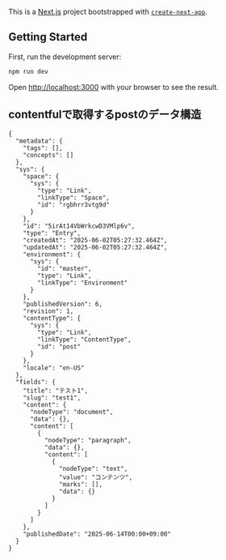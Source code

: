 This is a [Next.js](https://nextjs.org/) project bootstrapped with [`create-next-app`](https://github.com/vercel/next.js/tree/canary/packages/create-next-app).

## Getting Started

First, run the development server:

```bash
npm run dev
```

Open [http://localhost:3000](http://localhost:3000) with your browser to see the result.

## contentfulで取得するpostのデータ構造

```
{
  "metadata": {
    "tags": [],
    "concepts": []
  },
  "sys": {
    "space": {
      "sys": {
        "type": "Link",
        "linkType": "Space",
        "id": "rgbhrr3vtg9d"
      }
    },
    "id": "5irAt14VbWrkcwD3VMlp6v",
    "type": "Entry",
    "createdAt": "2025-06-02T05:27:32.464Z",
    "updatedAt": "2025-06-02T05:27:32.464Z",
    "environment": {
      "sys": {
        "id": "master",
        "type": "Link",
        "linkType": "Environment"
      }
    },
    "publishedVersion": 6,
    "revision": 1,
    "contentType": {
      "sys": {
        "type": "Link",
        "linkType": "ContentType",
        "id": "post"
      }
    },
    "locale": "en-US"
  },
  "fields": {
    "title": "テスト1",
    "slug": "test1",
    "content": {
      "nodeType": "document",
      "data": {},
      "content": [
        {
          "nodeType": "paragraph",
          "data": {},
          "content": [
            {
              "nodeType": "text",
              "value": "コンテンツ",
              "marks": [],
              "data": {}
            }
          ]
        }
      ]
    },
    "publishedDate": "2025-06-14T00:00+09:00"
  }
}
```
